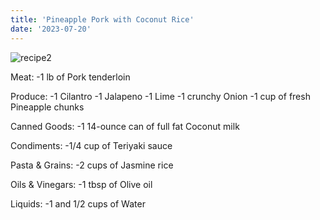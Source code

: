 ```yaml
---
title: 'Pineapple Pork with Coconut Rice'
date: '2023-07-20'
---
```


![recipe2](/images/second.jpeg)

Meat:
-1 lb of Pork tenderloin

Produce:
-1 Cilantro
-1 Jalapeno
-1 Lime
-1 crunchy Onion
-1 cup of fresh Pineapple chunks

Canned Goods:
-1 14-ounce can of full fat Coconut milk

Condiments:
-1/4 cup of Teriyaki sauce

Pasta & Grains:
-2 cups of Jasmine rice

Oils & Vinegars:
-1 tbsp of Olive oil

Liquids:
-1 and 1/2 cups of Water